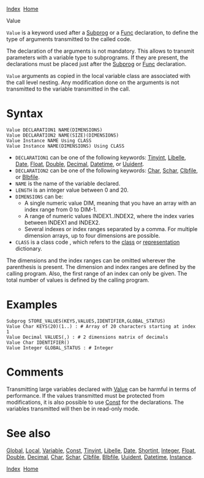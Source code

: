 [Index](index.html)  [Home](getting-started_home.html)

Value

`Value` is a keyword used after a [Subprog](4gl_subprog.html) or a [Func](4gl_func.html) declaration, to define the type of arguments transmitted to the called code.

The declaration of the arguments is not mandatory. This allows to transmit parameters with a variable type to subprograms. If they are present, the declarations must be placed just after the [Subprog](4gl_subprog.html) or [Func](4gl_func.html) declaration.

`Value` arguments as copied in the local variable class are associated with the call level nesting. Any modification done on the arguments is not transmitted to the variable transmitted in the call.

# Syntax

```
Value DECLARATION1 NAME(DIMENSIONS)
Value DECLARATION2 NAME(SIZE)(DIMENSIONS)
Value Instance NAME Using CLASS
Value Instance NAME(DIMENSIONS) Using CLASS
```

* `DECLARATION1` can be one of the following keywords: [Tinyint](4gl_tinyint.html), [Libelle](4gl_libelle.html), [Date](4gl_date.html), [Float](4gl_float.html), [Double](4gl_double.html), [Decimal](4gl_decimal.html), [Datetime](4gl_datetime.html), or [Uuident](4gl_uuident.html).
* `DECLARATION2` can be one of the following keywords: [Char](4gl_char.html), [Schar](4gl_schar.html), [Clbfile](4gl_clbfile.html), or [Blbfile](4gl_blbfile.html).
* `NAME` is the name of the variable declared.
* `LENGTH` is an integer value between 0 and 20.
* `DIMENSIONS` can be:
  + A single numeric value DIM, meaning that you have an array with an index range from 0 to DIM-1.
  + A range of numeric values INDEX1..INDEX2, where the index varies between INDEX1 and INDEX2.
  + Several indexes or index ranges separated by a comma. For multiple dimension arrays, up to four dimensions are possible.
* `CLASS` is a class code , which refers to the [class](workbench-reference_class-management.html) or [representation](workbench-reference_representation-management.html) dictionary.

The dimensions and the index ranges can be omitted wherever the parenthesis is present. The dimension and index ranges are defined by the calling program. Also, the first range of an index can only be given. The total number of values is defined by the calling program.

# Examples

```
Subprog STORE_VALUES(KEYS,VALUES,IDENTIFIER,GLOBAL_STATUS)
Value Char KEYS(20)(1..) : # Array of 20 characters starting at index 1
Value Decimal VALUES(,) : # 2 dimensions matrix of decimals
Value Char IDENTIFIER()
Value Integer GLOBAL_STATUS : # Integer
```

# Comments

Transmitting large variables declared with [Value](4gl_value.html) can be harmful in terms of performance. If the values transmitted must be protected from modifications, it is also possible to use [Const](4gl_const.html) for the declarations. The variables transmitted will then be in read-only mode.

# See also

[Global](4gl_global.html), [Local](4gl_local.html), [Variable](4gl_variable.html), [Const](4gl_const.html), [Tinyint](4gl_tinyint.html), [Libelle](4gl_libelle.html), [Date](4gl_date.html), [Shortint](4gl_shortint.html), [Integer](4gl_integer.html), [Float](4gl_float.html), [Double](4gl_double.html), [Decimal](4gl_decimal.html), [Char](4gl_char.html), [Schar](4gl_schar.html), [Clbfile](4gl_clbfile.html), [Blbfile](4gl_blbfile.html), [Uuident](4gl_uuident.html), [Datetime](4gl_datetime.html), [Instance](4gl_instance.html).

  

[Index](index.html)  [Home](getting-started_home.html)